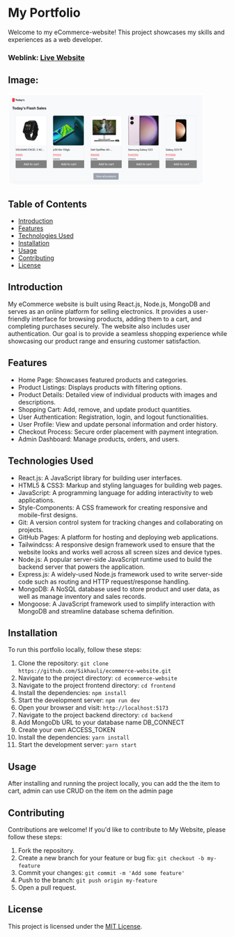# My Portfolio
Welcome to my eCommerce-website! This project showcases my skills and experiences as a web developer.

### Weblink: [Live Website](https://ecommerce-website-vv87.onrender.com/)

## Image:
<img width="450px;" src="https://github.com/Sikhauli/ecommerce-website/blob/main/frontend/src/assets/Screenshot.png?raw=true"/>

## Table of Contents
- [Introduction](#introduction)
- [Features](#features)
- [Technologies Used](#technologies-used)
- [Installation](#installation)
- [Usage](#usage)
- [Contributing](#contributing)
- [License](#license)

## Introduction

My eCommerce website is built using React.js, Node.js, MongoDB and serves as an online platform for selling  electronics. It provides a user-friendly interface for browsing products, adding them to a cart, and completing purchases securely. The website also includes user authentication. Our goal is to provide a seamless shopping experience while showcasing our product range and ensuring customer satisfaction.

## Features
- Home Page: Showcases featured products and categories.
- Product Listings: Displays products with filtering options.
- Product Details: Detailed view of individual products with images and descriptions.
- Shopping Cart: Add, remove, and update product quantities.
- User Authentication: Registration, login, and logout functionalities.
- User Profile: View and update personal information and order history.
- Checkout Process: Secure order placement with payment integration.
- Admin Dashboard: Manage products, orders, and users.

## Technologies Used
- React.js: A JavaScript library for building user interfaces.
- HTML5 & CSS3: Markup and styling languages for building web pages.
- JavaScript: A programming language for adding interactivity to web applications.
- Style-Components: A CSS framework for creating responsive and mobile-first designs.
- Git: A version control system for tracking changes and collaborating on projects.
- GitHub Pages: A platform for hosting and deploying web applications.
- Tailwindcss: A responsive design framework used to ensure that the website looks and works well across all screen sizes and device types.
- Node.js: A popular server-side JavaScript runtime used to build the backend server that powers the application.
- Express.js: A widely-used Node.js framework used to write server-side code such as routing and HTTP request/response handling.
- MongoDB: A NoSQL database used to store product and user data, as well as manage inventory and sales records.
- Mongoose: A JavaScript framework used to simplify interaction with MongoDB and streamline database schema definition.

## Installation
To run this portfolio locally, follow these steps:

1. Clone the repository: `git clone https://github.com/Sikhauli/ecommerce-website.git`
2. Navigate to the project directory: `cd ecommerce-website`
3. Navigate to the project frontend directory: `cd frontend`
4. Install the dependencies: `npm install`
5. Start the development server: `npm run dev`
6. Open your browser and visit: `http://localhost:5173`
7. Navigate to the project backend directory: `cd backend`
8. Add MongoDb URL to your database name DB_CONNECT
9. Create your own ACCESS_TOKEN
10. Install the dependencies: `yarn install`
11. Start the development server: `yarn start`

## Usage
After installing and running the project locally, you can add the the item to cart, admin can use CRUD on the item on the admin page

## Contributing
Contributions are welcome! If you'd like to contribute to My Website, please follow these steps:

1. Fork the repository.
2. Create a new branch for your feature or bug fix: `git checkout -b my-feature`
3. Commit your changes: `git commit -m 'Add some feature'`
4. Push to the branch: `git push origin my-feature`
5. Open a pull request.

## License
This project is licensed under the [MIT License](LICENSE).
